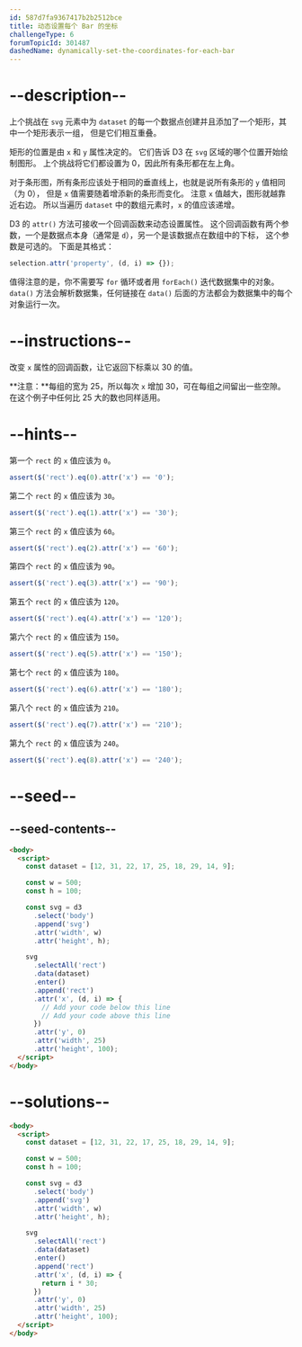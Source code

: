 ```yaml
---
id: 587d7fa9367417b2b2512bce
title: 动态设置每个 Bar 的坐标
challengeType: 6
forumTopicId: 301487
dashedName: dynamically-set-the-coordinates-for-each-bar
---
```


# --description--

上个挑战在 `svg` 元素中为 `dataset` 的每一个数据点创建并且添加了一个矩形，其中一个矩形表示一组， 但是它们相互重叠。

矩形的位置是由 `x` 和 `y` 属性决定的。 它们告诉 D3 在 `svg` 区域的哪个位置开始绘制图形。 上个挑战将它们都设置为 0，因此所有条形都在左上角。

对于条形图，所有条形应该处于相同的垂直线上，也就是说所有条形的 `y` 值相同（为 0）， 但是 `x` 值需要随着增添新的条形而变化。 注意 `x` 值越大，图形就越靠近右边。 所以当遍历 `dataset` 中的数组元素时，`x` 的值应该递增。

D3 的 `attr()` 方法可接收一个回调函数来动态设置属性。 这个回调函数有两个参数，一个是数据点本身（通常是 `d`），另一个是该数据点在数组中的下标， 这个参数是可选的。 下面是其格式：

```js
selection.attr('property', (d, i) => {});
```

值得注意的是，你不需要写 `for` 循环或者用 `forEach()` 迭代数据集中的对象。 `data()` 方法会解析数据集，任何链接在 `data()` 后面的方法都会为数据集中的每个对象运行一次。

# --instructions--

改变 `x` 属性的回调函数，让它返回下标乘以 30 的值。

**注意：**每组的宽为 25，所以每次 `x` 增加 30，可在每组之间留出一些空隙。 在这个例子中任何比 25 大的数也同样适用。

# --hints--

第一个 `rect` 的 `x` 值应该为 `0`。

```js
assert($('rect').eq(0).attr('x') == '0');
```

第二个 `rect` 的 `x` 值应该为 `30`。

```js
assert($('rect').eq(1).attr('x') == '30');
```

第三个 `rect` 的 `x` 值应该为 `60`。

```js
assert($('rect').eq(2).attr('x') == '60');
```

第四个 `rect` 的 `x` 值应该为 `90`。

```js
assert($('rect').eq(3).attr('x') == '90');
```

第五个 `rect` 的 `x` 值应该为 `120`。

```js
assert($('rect').eq(4).attr('x') == '120');
```

第六个 `rect` 的 `x` 值应该为 `150`。

```js
assert($('rect').eq(5).attr('x') == '150');
```

第七个 `rect` 的 `x` 值应该为 `180`。

```js
assert($('rect').eq(6).attr('x') == '180');
```

第八个 `rect` 的 `x` 值应该为 `210`。

```js
assert($('rect').eq(7).attr('x') == '210');
```

第九个 `rect` 的 `x` 值应该为 `240`。

```js
assert($('rect').eq(8).attr('x') == '240');
```

# --seed--

## --seed-contents--

```html
<body>
  <script>
    const dataset = [12, 31, 22, 17, 25, 18, 29, 14, 9];

    const w = 500;
    const h = 100;

    const svg = d3
      .select('body')
      .append('svg')
      .attr('width', w)
      .attr('height', h);

    svg
      .selectAll('rect')
      .data(dataset)
      .enter()
      .append('rect')
      .attr('x', (d, i) => {
        // Add your code below this line
        // Add your code above this line
      })
      .attr('y', 0)
      .attr('width', 25)
      .attr('height', 100);
  </script>
</body>
```

# --solutions--

```html
<body>
  <script>
    const dataset = [12, 31, 22, 17, 25, 18, 29, 14, 9];

    const w = 500;
    const h = 100;

    const svg = d3
      .select('body')
      .append('svg')
      .attr('width', w)
      .attr('height', h);

    svg
      .selectAll('rect')
      .data(dataset)
      .enter()
      .append('rect')
      .attr('x', (d, i) => {
        return i * 30;
      })
      .attr('y', 0)
      .attr('width', 25)
      .attr('height', 100);
  </script>
</body>
```
